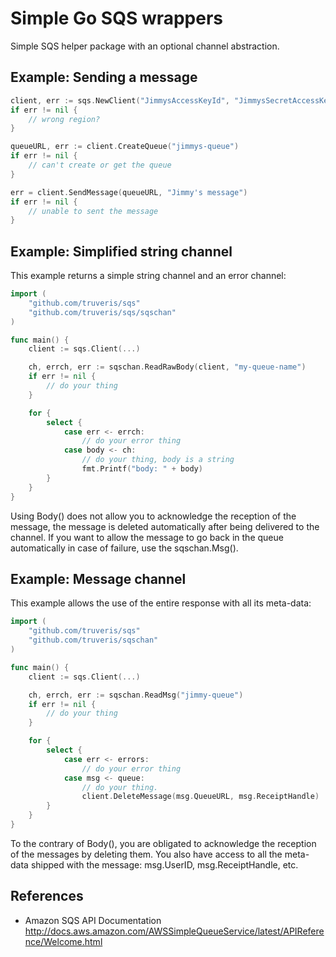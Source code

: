 # Simple Go SQS wrappers

Simple SQS helper package with an optional channel abstraction.

## Example: Sending a message
```go
client, err := sqs.NewClient("JimmysAccessKeyId", "JimmysSecretAccessKey", "us-east-1")
if err != nil {
	// wrong region?
}

queueURL, err := client.CreateQueue("jimmys-queue")
if err != nil {
	// can't create or get the queue
}

err = client.SendMessage(queueURL, "Jimmy's message")
if err != nil {
	// unable to sent the message
}
```

## Example: Simplified string channel
This example returns a simple string channel and an error channel:

```go
import (
	"github.com/truveris/sqs"
	"github.com/truveris/sqs/sqschan"
)

func main() {
	client := sqs.Client(...)

	ch, errch, err := sqschan.ReadRawBody(client, "my-queue-name")
	if err != nil {
		// do your thing
	}

	for {
		select {
			case err <- errch:
				// do your error thing
			case body <- ch:
				// do your thing, body is a string
				fmt.Printf("body: " + body)
		}
	}
}
```

Using Body() does not allow you to acknowledge the reception of the message,
the message is deleted automatically after being delivered to the channel.  If
you want to allow the message to go back in the queue automatically in case of
failure, use the sqschan.Msg().

## Example: Message channel
This example allows the use of the entire response with all its meta-data:

```go
import (
	"github.com/truveris/sqs"
	"github.com/truveris/sqschan"
)

func main() {
	client := sqs.Client(...)

	ch, errch, err := sqschan.ReadMsg("jimmy-queue")
	if err != nil {
		// do your thing
	}

	for {
		select {
			case err <- errors:
				// do your error thing
			case msg <- queue:
				// do your thing.
				client.DeleteMessage(msg.QueueURL, msg.ReceiptHandle)
		}
	}
}
```

To the contrary of Body(), you are obligated to acknowledge the reception of
the messages by deleting them. You also have access to all the meta-data
shipped with the message: msg.UserID, msg.ReceiptHandle, etc.

## References
 * Amazon SQS API Documentation
   http://docs.aws.amazon.com/AWSSimpleQueueService/latest/APIReference/Welcome.html
